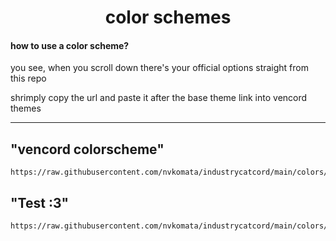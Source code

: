 <div align="center">

# color schemes

</div>

#### how to use a color scheme?

you see, when you scroll down there's your official options straight from this repo

shrimply copy the url and paste it after the base theme link into vencord themes

---

## "vencord colorscheme"

```
https://raw.githubusercontent.com/nvkomata/industrycatcord/main/colors/vencord.css
```

## "Test :3"

```
https://raw.githubusercontent.com/nvkomata/industrycatcord/main/colors/test.css
```
